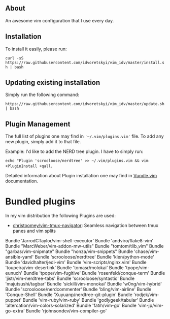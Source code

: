 ## About 

An awesome vim configuration that I use every day.

## Installation

To install it easily, please run:

`curl -sS
https://raw.githubusercontent.com/idvoretskyi/vim_idv/master/install.sh | bash`

## Updating existing installation

Simply run the following command:

`https://raw.githubusercontent.com/idvoretskyi/vim_idv/master/update.sh | bash`

## Plugin Management
The full list of plugins one may find in `'~/.vim/plugins.vim'` file. To add any
new plugin, simply add it to that file.

Example: I'd like to add the NERD tree plugin.
I have to simply run:

`echo "Plugin 'scrooloose/nerdtree' >> ~/.vim/plugins.vim && vim +PluginInstall +qall`.

Detailed information about Plugin installation one may find in [Vundle.vim](https://github.com/VundleVim/Vundle.vim) documentation.

# Bundled plugins

In my vim distribution the following Plugins are used:

* [christoomey/vim-tmux-navigator](https://github.com/christoomey/vim-tmux-navigator):
  Seamless navigation between tmux panes and vim splits

Bundle 'JarrodCTaylor/vim-shell-executor'
Bundle 'andviro/flake8-vim'
Bundle "MarcWeber/vim-addon-mw-utils"
Bundle "tomtom/tlib_vim"
Bundle "garbas/vim-snipmate"
Bundle "honza/vim-snippets"
Bundle 'chase/vim-ansible-yaml'
Bundle 'scrooloose/nerdtree'
Bundle 'klen/python-mode'
Bundle 'davidhalter/jedi-vim'
Bundle 'vim-scripts/nginx.vim'
Bundle 'toupeira/vim-desertink'
Bundle 'tomasr/molokai'
Bundle 'tpope/vim-eunuch'
Bundle 'tpope/vim-fugitive'
Bundle 'rosenfeld/conque-term'
Bundle 'jistr/vim-nerdtree-tabs'
Bundle 'scrooloose/syntastic'
Bundle 'majutsushi/tagbar'
Bundle 'sickill/vim-monokai'
Bundle 'w0ng/vim-hybrid'
Bundle 'scrooloose/nerdcommenter'
Bundle 'bling/vim-airline'
Bundle 'Conque-Shell'
Bundle 'Xuyuanp/nerdtree-git-plugin'
Bundle 'rodjek/vim-puppet'
Bundle 'vim-ruby/vim-ruby'
Bundle 'godlygeek/tabular'
Bundle 'altercation/vim-colors-solarized'
Bundle 'fatih/vim-go'
Bundle 'vim-jp/vim-go-extra'
Bundle 'rjohnsondev/vim-compiler-go'





